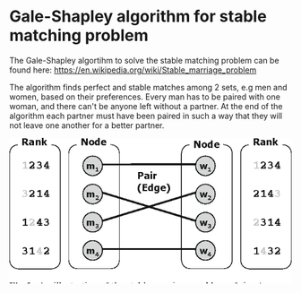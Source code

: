 # Gale-Shapley algorithm for stable matching problem
The Gale-Shapley algortihm to solve the stable matching problem can be found here: https://en.wikipedia.org/wiki/Stable_marriage_problem 

The algorithm finds perfect and stable matches among 2 sets, e.g men and women, based on their preferences. Every man has to be paired
with one woman, and there can't be anyone left without a partner. At the end of the algorithm each partner must have been paired in such
a way that they will not leave one another for a better partner.

![Stable Matching visualization](stable_matching.png)